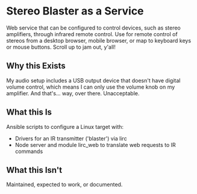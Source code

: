 # Stereo Blaster as a Service

Web service that can be configured to control devices, such as stereo amplifiers, through infrared remote control. Use for remote control of stereos from a desktop browser, mobile browser, or map to keyboard keys or mouse buttons. Scroll up to jam out, y'all!

## Why this Exists

My audio setup includes a USB output device that doesn't have digital volume control, which means I can only use the volume knob on my amplifier. And that's... way, over there. Unacceptable.

## What this Is

Ansible scripts to configure a Linux target with:

- Drivers for an IR transmitter ('blaster') via lirc
- Node server and module lirc_web to translate web requests to IR commands

## What this Isn't

Maintained, expected to work, or documented.
